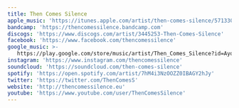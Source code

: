 ```yaml
---
title: Then Comes Silence
apple_music: 'https://itunes.apple.com/artist/then-comes-silence/571330455'
bandcamp: 'https://thencomessilence.bandcamp.com'
discogs: 'https://www.discogs.com/artist/3445253-Then-Comes-Silence'
facebook: 'https://www.facebook.com/thencomessilence'
google_music: >-
   https://play.google.com/store/music/artist/Then_Comes_Silence?id=Ayqjog5hiwixeczaek3po4d3p2q
instagram: 'https://www.instagram.com/thencomessilence'
soundcloud: 'https://soundcloud.com/then-comes-silence'
spotify: 'https://open.spotify.com/artist/7hM4i3NzOOZZ0IBAGY2hJy'
twitter: 'https://twitter.com/ThenComesS'
website: 'http://thencomessilence.eu'
youtube: 'https://www.youtube.com/user/ThenComesSilence'
---
```

